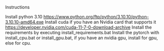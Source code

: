 Instructions

Install python 3.10 https://www.python.org/ftp/python/3.10.10/python-3.10.10-amd64.exe
Install cuda if you have an Nvidia card that supports it https://developer.nvidia.com/cuda-11-7-0-download-archive
Install the requirements by executing install_requirements.bat
Install the pytorch with install_cpu.bat or install_gpu.bat, if you have an nvidia gpu, install for gpu, else for cpu.
